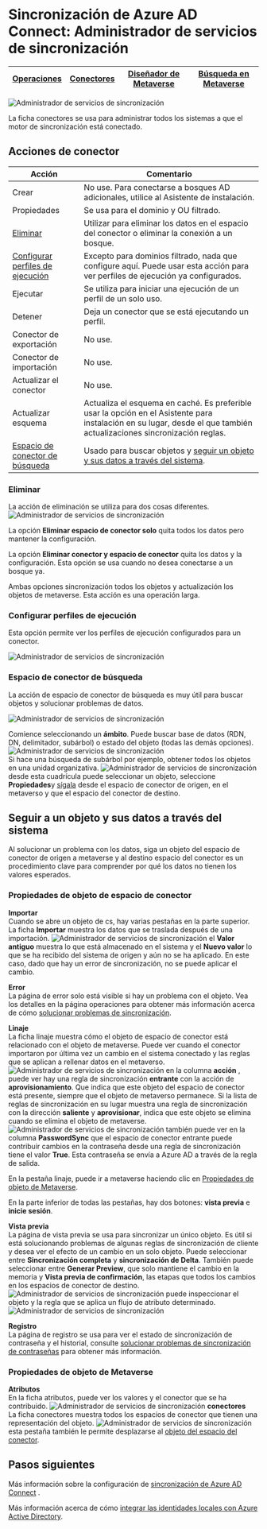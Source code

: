 <properties
    pageTitle="Sincronización de Azure AD Connect: Administrador de servicios de sincronización UI | Microsoft Azure"
    description="Entender la ficha conectores en el Administrador de servicios de sincronización de Azure AD Connect."
    services="active-directory"
    documentationCenter=""
    authors="andkjell"
    manager="femila"
    editor=""/>

<tags
    ms.service="active-directory"
    ms.workload="identity"
    ms.tgt_pltfrm="na"
    ms.devlang="na"
    ms.topic="article"
    ms.date="09/07/2016"
    ms.author="billmath"/>


# <a name="azure-ad-connect-sync-synchronization-service-manager"></a>Sincronización de Azure AD Connect: Administrador de servicios de sincronización

[Operaciones](active-directory-aadconnectsync-service-manager-ui-operations.md) | [Conectores](active-directory-aadconnectsync-service-manager-ui-connectors.md) | [Diseñador de Metaverse](active-directory-aadconnectsync-service-manager-ui-mvdesigner.md) | [Búsqueda en Metaverse](active-directory-aadconnectsync-service-manager-ui-mvsearch.md)
--- | --- | --- | ---

![Administrador de servicios de sincronización](./media/active-directory-aadconnectsync-service-manager-ui/connectors.png)

La ficha conectores se usa para administrar todos los sistemas a que el motor de sincronización está conectado.

## <a name="connector-actions"></a>Acciones de conector

Acción | Comentario
--- | ---
Crear | No use. Para conectarse a bosques AD adicionales, utilice al Asistente de instalación.
Propiedades | Se usa para el dominio y OU filtrado.
[Eliminar](#delete) | Utilizar para eliminar los datos en el espacio del conector o eliminar la conexión a un bosque.
[Configurar perfiles de ejecución](#configure-run-profiles) | Excepto para dominios filtrado, nada que configure aquí. Puede usar esta acción para ver perfiles de ejecución ya configurados.
Ejecutar | Se utiliza para iniciar una ejecución de un perfil de un solo uso.
Detener | Deja un conector que se está ejecutando un perfil.
Conector de exportación | No use.
Conector de importación | No use.
Actualizar el conector | No use.
Actualizar esquema | Actualiza el esquema en caché. Es preferible usar la opción en el Asistente para instalación en su lugar, desde el que también actualizaciones sincronización reglas.
[Espacio de conector de búsqueda](#search-connector-space) | Usado para buscar objetos y [seguir un objeto y sus datos a través del sistema](#follow-an-object-and-its-data-through-the-system).

### <a name="delete"></a>Eliminar
La acción de eliminación se utiliza para dos cosas diferentes.
![Administrador de servicios de sincronización](./media/active-directory-aadconnectsync-service-manager-ui/connectordelete.png)

La opción **Eliminar espacio de conector solo** quita todos los datos pero mantener la configuración.

La opción **Eliminar conector y espacio de conector** quita los datos y la configuración. Esta opción se usa cuando no desea conectarse a un bosque ya.

Ambas opciones sincronización todos los objetos y actualización los objetos de metaverse. Esta acción es una operación larga.

### <a name="configure-run-profiles"></a>Configurar perfiles de ejecución
Esta opción permite ver los perfiles de ejecución configurados para un conector.

![Administrador de servicios de sincronización](./media/active-directory-aadconnectsync-service-manager-ui/configurerunprofiles.png)

### <a name="search-connector-space"></a>Espacio de conector de búsqueda
La acción de espacio de conector de búsqueda es muy útil para buscar objetos y solucionar problemas de datos.

![Administrador de servicios de sincronización](./media/active-directory-aadconnectsync-service-manager-ui/cssearch.png)

Comience seleccionando un **ámbito**. Puede buscar base de datos (RDN, DN, delimitador, subárbol) o estado del objeto (todas las demás opciones).  
![Administrador de servicios de sincronización](./media/active-directory-aadconnectsync-service-manager-ui/cssearchscope.png)  
Si hace una búsqueda de subárbol por ejemplo, obtener todos los objetos en una unidad organizativa.
![Administrador de servicios de sincronización](./media/active-directory-aadconnectsync-service-manager-ui/cssearchsubtree.png) desde esta cuadrícula puede seleccionar un objeto, seleccione **Propiedades**y [sígala](#follow-an-object-and-its-data-through-the-system) desde el espacio de conector de origen, en el metaverso y que el espacio del conector de destino.

## <a name="follow-an-object-and-its-data-through-the-system"></a>Seguir a un objeto y sus datos a través del sistema
Al solucionar un problema con los datos, siga un objeto del espacio de conector de origen a metaverse y al destino espacio del conector es un procedimiento clave para comprender por qué los datos no tienen los valores esperados.

### <a name="connector-space-object-properties"></a>Propiedades de objeto de espacio de conector
**Importar**  
Cuando se abre un objeto de cs, hay varias pestañas en la parte superior. La ficha **Importar** muestra los datos que se traslada después de una importación.
![Administrador de servicios de sincronización](./media/active-directory-aadconnectsync-service-manager-ui/csimport.png) el **Valor antiguo** muestra lo que está almacenado en el sistema y el **Nuevo valor** lo que se ha recibido del sistema de origen y aún no se ha aplicado. En este caso, dado que hay un error de sincronización, no se puede aplicar el cambio.

**Error**  
La página de error solo está visible si hay un problema con el objeto. Vea los detalles en la página operaciones para obtener más información acerca de cómo [solucionar problemas de sincronización](active-directory-aadconnectsync-service-manager-ui-operations.md#troubleshoot-errors-in-operations-tab).

**Linaje**  
La ficha linaje muestra cómo el objeto de espacio de conector está relacionado con el objeto de metaverse. Puede ver cuando el conector importaron por última vez un cambio en el sistema conectado y las reglas que se aplican a rellenar datos en el metaverso.
![Administrador de servicios de sincronización](./media/active-directory-aadconnectsync-service-manager-ui/cslineage.png) en la columna **acción** , puede ver hay una regla de sincronización **entrante** con la acción de **aprovisionamiento**. Que indica que este objeto del espacio de conector está presente, siempre que el objeto de metaverso permanece. Si la lista de reglas de sincronización en su lugar muestra una regla de sincronización con la dirección **saliente** y **aprovisionar**, indica que este objeto se elimina cuando se elimina el objeto de metaverse.
![Administrador de servicios de sincronización](./media/active-directory-aadconnectsync-service-manager-ui/cslineageout.png) también puede ver en la columna **PasswordSync** que el espacio de conector entrante puede contribuir cambios en la contraseña desde una regla de sincronización tiene el valor **True**. Esta contraseña se envía a Azure AD a través de la regla de salida.

En la pestaña linaje, puede ir a metaverse haciendo clic en [Propiedades de objeto de Metaverse](#metaverse-object-properties).

En la parte inferior de todas las pestañas, hay dos botones: **vista previa** e **inicie sesión**.

**Vista previa**  
La página de vista previa se usa para sincronizar un único objeto. Es útil si está solucionando problemas de algunas reglas de sincronización de cliente y desea ver el efecto de un cambio en un solo objeto. Puede seleccionar entre **Sincronización completa** y **sincronización de Delta**. También puede seleccionar entre **Generar Preview**, que solo mantiene el cambio en la memoria y **Vista previa de confirmación**, las etapas que todos los cambios en los espacios de conector de destino.
![Administrador de servicios de sincronización](./media/active-directory-aadconnectsync-service-manager-ui/preview1.png) puede inspeccionar el objeto y la regla que se aplica un flujo de atributo determinado.
![Administrador de servicios de sincronización](./media/active-directory-aadconnectsync-service-manager-ui/preview2.png)

**Registro**  
La página de registro se usa para ver el estado de sincronización de contraseña y el historial, consulte [solucionar problemas de sincronización de contraseñas](active-directory-aadconnectsync-implement-password-synchronization.md#troubleshoot-password-synchronization) para obtener más información.

### <a name="metaverse-object-properties"></a>Propiedades de objeto de Metaverse
**Atributos**  
En la ficha atributos, puede ver los valores y el conector que se ha contribuido.
![Administrador de servicios de sincronización](./media/active-directory-aadconnectsync-service-manager-ui/mvattributes.png)
**conectores**  
La ficha conectores muestra todos los espacios de conector que tienen una representación del objeto.
![Administrador de servicios de sincronización](./media/active-directory-aadconnectsync-service-manager-ui/mvconnectors.png) esta pestaña también le permite desplazarse al [objeto del espacio del conector](#connector-space-object-properties).

## <a name="next-steps"></a>Pasos siguientes
Más información sobre la configuración de [sincronización de Azure AD Connect](active-directory-aadconnectsync-whatis.md) .

Más información acerca de cómo [integrar las identidades locales con Azure Active Directory](active-directory-aadconnect.md).
